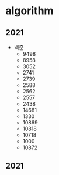 # algorithm
## 2021
  * 백준
      * 9498
      * 8958
      * 3052
      * 2741
      * 2739
      * 2588
      * 2562
      * 2557
      * 2438
      * 14681
      * 1330
      * 10869
      * 10818
      * 10718
      * 1000
      * 10872
## 2021
